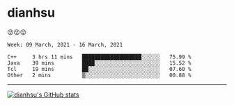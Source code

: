 
# dianhsu

:stuck_out_tongue_winking_eye::stuck_out_tongue_winking_eye::stuck_out_tongue_winking_eye:

<!--START_SECTION:waka-->
```text
Week: 09 March, 2021 - 16 March, 2021

C++     3 hrs 11 mins   ███████████████████░░░░░░   75.99 % 
Java    39 mins         ████░░░░░░░░░░░░░░░░░░░░░   15.52 % 
Tcl     19 mins         ██░░░░░░░░░░░░░░░░░░░░░░░   07.60 % 
Other   2 mins          ▒░░░░░░░░░░░░░░░░░░░░░░░░   00.88 % 
```
<!--END_SECTION:waka-->

---

[![dianhsu's GitHub stats](https://github-readme-stats.vercel.app/api?username=dianhsu)](https://github.com/anuraghazra/github-readme-stats)
